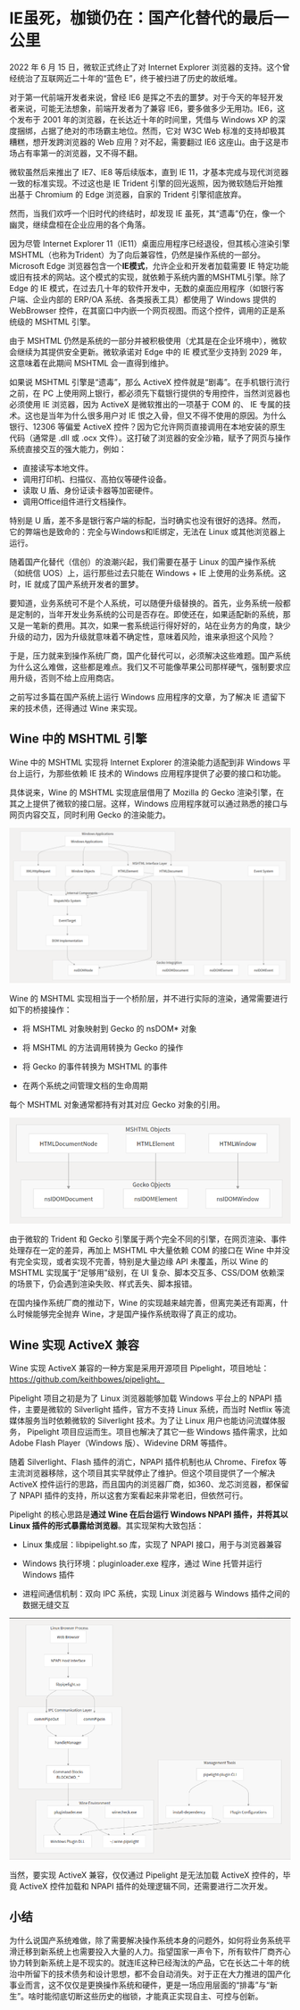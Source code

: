 # IE虽死，枷锁仍在：国产化替代的最后一公里

2022 年 6 月 15 日，微软正式终止了对 Internet Explorer 浏览器的支持。这个曾经统治了互联网近二十年的“蓝色 E”，终于被扫进了历史的故纸堆。

对于第一代前端开发者来说，曾经 IE6 是挥之不去的噩梦。对于今天的年轻开发者来说，可能无法想象，前端开发者为了兼容 IE6，要多做多少无用功。IE6，这个发布于 2001 年的浏览器，在长达近十年的时间里，凭借与 Windows XP 的深度捆绑，占据了绝对的市场霸主地位。然而，它对 W3C Web 标准的支持却极其糟糕，想开发跨浏览器的 Web 应用？对不起，需要翻过 IE6 这座山。由于这是市场占有率第一的浏览器，又不得不翻。

微软虽然后来推出了 IE7、IE8 等后续版本，直到 IE 11，才基本完成与现代浏览器一致的标准实现。不过这也是 IE Trident 引擎的回光返照，因为微软随后开始推出基于 Chromium 的 Edge 浏览器，自家的 Trident 引擎彻底放弃。

然而，当我们欢呼一个旧时代的终结时，却发现 IE 虽死，其“遗毒”仍在，像一个幽灵，继续盘桓在企业应用的各个角落。

因为尽管 Internet Explorer 11（IE11）桌面应用程序已经退役，但其核心渲染引擎MSHTML（也称为Trident）为了向后兼容性，仍然是操作系统的一部分。Microsoft Edge 浏览器包含一个**IE模式**，允许企业和开发者加载需要 IE 特定功能或旧有技术的网站。这个模式的实现，就依赖于系统内置的MSHTML引擎。除了 Edge 的 IE 模式，在过去几十年的软件开发中，无数的桌面应用程序（如银行客户端、企业内部的 ERP/OA 系统、各类报表工具）都使用了 Windows 提供的 WebBrowser 控件，在其窗口中内嵌一个网页视图。而这个控件，调用的正是系统级的 MSHTML 引擎。

由于 MSHTML 仍然是系统的一部分并被积极使用（尤其是在企业环境中），微软会继续为其提供安全更新。微软承诺对 Edge 中的 IE 模式至少支持到 2029 年，这意味着在此期间 MSHTML 会一直得到维护。

如果说 MSHTML 引擎是“遗毒”，那么 ActiveX 控件就是“剧毒”。在手机银行流行之前，在 PC 上使用网上银行，都必须先下载银行提供的专用控件，当然浏览器也必须使用 IE 浏览器，因为 ActiveX 是微软推出的一项基于 COM 的、 IE 专属的技术。这也是当年为什么很多用户对 IE 恨之入骨，但又不得不使用的原因。为什么银行、12306 等偏爱 ActiveX 控件？因为它允许网页直接调用在本地安装的原生代码（通常是 .dll 或 .ocx 文件）。这打破了浏览器的安全沙箱，赋予了网页与操作系统直接交互的强大能力，例如：

* 直接读写本地文件。
* 调用打印机、扫描仪、高拍仪等硬件设备。
* 读取 U 盾、身份证读卡器等加密硬件。
* 调用Office组件进行文档操作。

特别是 U 盾，差不多是银行客户端的标配，当时确实也没有很好的选择。然而，它的弊端也是致命的：完全与Windows和IE绑定，无法在 Linux 或其他浏览器上运行。

随着国产化替代（信创）的浪潮兴起，我们需要在基于 Linux 的国产操作系统（如统信 UOS）上，运行那些过去只能在 Windows + IE 上使用的业务系统。这时，IE 就成了国产系统开发者的噩梦。

要知道，业务系统可不是个人系统，可以随便升级替换的。首先，业务系统一般都是定制的，当年开发业务系统的公司是否存在。即使还在，如果适配新的系统，那又是一笔新的费用。其次，如果一套系统运行得好好的，站在业务方的角度，缺少升级的动力，因为升级就意味着不确定性，意味着风险，谁来承担这个风险？

于是，压力就来到操作系统厂商，国产化替代可以，必须解决这些难题。国产系统为什么这么难做，这些都是难点。我们又不可能像苹果公司那样硬气，强制要求应用升级，否则不给上应用商店。

之前写过多篇在国产系统上运行 Windows 应用程序的文章，为了解决 IE 遗留下来的技术债，还得通过 Wine 来实现。

## Wine 中的 MSHTML 引擎

Wine 中的 MSHTML 实现将 Internet Explorer 的渲染能力适配到非 Windows 平台上运行，为那些依赖 IE 技术的 Windows 应用程序提供了必要的接口和功能。

具体说来，Wine 的 MSHTML 实现底层借用了 Mozilla 的 Gecko 渲染引擎，在其之上提供了微软的接口层。这样，Windows 应用程序就可以通过熟悉的接口与网页内容交互，同时利用 Gecko 的渲染能力。

![](https://raw.githubusercontent.com/mogoweb/mywritings/master/book_wechat/2025/202507/images/wine_mshtml_01.png)

Wine 的 MSHTML 实现相当于一个桥阶层，并不进行实际的渲染，通常需要进行如下的桥接操作：

* 将 MSHTML 对象映射到 Gecko 的 nsDOM* 对象

* 将 MSHTML 的方法调用转换为 Gecko 的操作

* 将 Gecko 的事件转换为 MSHTML 的事件

* 在两个系统之间管理文档的生命周期

每个 MSHTML 对象通常都持有对其对应 Gecko 对象的引用。

![](https://raw.githubusercontent.com/mogoweb/mywritings/master/book_wechat/2025/202507/images/wine_mshtml_02.png)

由于微软的 Trident 和 Gecko 引擎属于两个完全不同的引擎，在网页渲染、事件处理存在一定的差异，再加上 MSHTML 中大量依赖 COM 的接口在 Wine 中并没有完全实现，或者实现不完善，特别是大量边缘 API 未覆盖，所以 Wine 的 MSHTML 实现属于“足够用”级别，在 UI 复杂、脚本交互多、CSS/DOM 依赖深的场景下，仍会遇到渲染失败、样式丢失、脚本报错。

在国内操作系统厂商的推动下，Wine 的实现越来越完善，但离完美还有距离，什么时候能够完全抛弃 Wine，才是国产操作系统取得了真正的成功。

## Wine 实现 ActiveX 兼容

Wine 实现 ActiveX 兼容的一种方案是采用开源项目 Pipelight，项目地址：https://github.com/keithbowes/pipelight。

Pipelight 项目之初是为了 Linux 浏览器能够加载 Windows 平台上的 NPAPI 插件，主要是微软的 Silverlight 插件，官方不支持 Linux 系统，而当时 Netflix 等流媒体服务当时依赖微软的 Silverlight 技术。为了让 Linux 用户也能访问流媒体服务， Pipelight 项目应运而生。项目也解决了其它一些 Windows 插件需求，比如 Adobe Flash Player（Windows 版）、Widevine DRM 等插件。

随着 Silverlight、Flash 插件的消亡，NPAPI 插件机制也从 Chrome、Firefox 等主流浏览器移除，这个项目其实早就停止了维护。但这个项目提供了一个解决 ActiveX 控件运行的思路，而且国内的浏览器厂商，如360、龙芯浏览器，都保留了 NPAPI 插件的支持，所以这套方案看起来非常老旧，但依然可行。

Pipelight 的核心思路是**通过 Wine 在后台运行 Windows NPAPI 插件，并将其以 Linux 插件的形式暴露给浏览器**。其实现架构大致包括：

* Linux 集成层：libpipelight.so 库，实现了 NPAPI 接口，用于与浏览器兼容

* Windows 执行环境：pluginloader.exe 程序，通过 Wine 托管并运行 Windows 插件

* 进程间通信机制：双向 IPC 系统，实现 Linux 浏览器与 Windows 插件之间的数据无缝交互

![](https://raw.githubusercontent.com/mogoweb/mywritings/master/book_wechat/2025/202507/images/wine_mshtml_03.png)

当然，要实现 ActiveX 兼容，仅仅通过 Pipelight 是无法加载 ActiveX 控件的，毕竟 ActiveX 控件加载和 NPAPI 插件的处理逻辑不同，还需要进行二次开发。

## 小结

为什么说国产系统难做，除了需要解决操作系统本身的问题外，如何将业务系统平滑迁移到新系统上也需要投入大量的人力。指望国家一声令下，所有软件厂商齐心协力转到新系统上是不现实的。就连IE这种已经淘汰的产品，它在长达二十年的统治中所留下的技术债务和设计思想，都不会自动消失。对于正在大力推进的国产化事业而言，这不仅仅是更换操作系统和硬件，更是一场应用层面的“排毒”与“新生”。啥时能彻底切断这些历史的枷锁，才能真正实现自主、可控与创新。

